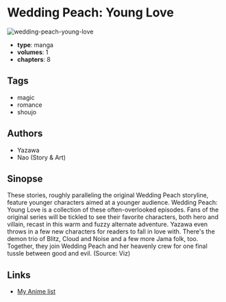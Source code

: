 # Wedding Peach: Young Love

![wedding-peach-young-love](https://cdn.myanimelist.net/images/manga/2/12414.jpg)

-   **type**: manga
-   **volumes**: 1
-   **chapters**: 8

## Tags

-   magic
-   romance
-   shoujo

## Authors

-   Yazawa
-   Nao (Story & Art)

## Sinopse

These stories, roughly paralleling the original Wedding Peach storyline, feature younger characters aimed at a younger audience. Wedding Peach: Young Love is a collection of these often-overlooked episodes. Fans of the original series will be tickled to see their favorite characters, both hero and villain, recast in this warm and fuzzy alternate adventure. Yazawa even throws in a few new characters for readers to fall in love with. There's the demon trio of Blitz, Cloud and Noise and a few more Jama folk, too. Together, they join Wedding Peach and her heavenly crew for one final tussle between good and evil. (Source: Viz)

## Links

-   [My Anime list](https://myanimelist.net/manga/9080/Wedding_Peach__Young_Love)
